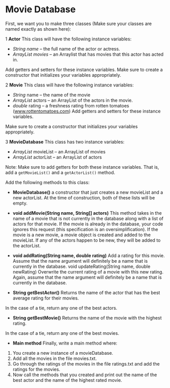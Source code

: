 # Movie Database

First, we want you to make three classes (Make sure your classes are named exactly as shown here):

1 **Actor**
This class will have the following instance variables:
- *String name* – the full name of the actor or actress.
- *ArrayList<Movie> movies* – an Arraylist that has movies that this actor has acted in.

Add getters and setters for these instance variables.
Make sure to create a constructor that initializes your variables appropriately.

2 **Movie**
This class will have the following instance variables:
- _String_ name – the name of the movie
- _ArrayList<Actor>_ actors – an ArrayList of the actors in the movie. 
- _double_ rating – a freshness rating from rotten tomatoes (www.rottentomatoes.com)
Add getters and setters for these instance variables.

Make sure to create a constructor that initializes your variables appropriately.

3 **MovieDatabase** 
This class has two instance variables:
- _ArrayList<Movie>_ movieList – an ArrayList of movies
- _ArrayList<Actor>_ actorList – an ArrayList of actors
   
Note: Make sure to add getters for both these instance variables. That is, add a `getMovieList()` and a `getActorList()` method.
   
Add the following methods to this class:
- **MovieDatabase()**
a constructor that just creates a new movieList and a new actorList. At the time of construction, both of these lists will be empty.

- **void addMovie(String name, String[] actors)**
This method takes in the name of a movie that is not currently in the database along with a list of actors for that movie. 
If the movie is already in the database, your code ignores this request (this specification is an oversimplification). 
If the movie is a new movie, a movie object is created and added to the movieList. 
If any of the actors happen to be new, they will be added to the actorList.

- **void addRating(String name, double rating)**
Add a rating for this movie. Assume that the name argument will definitely be a name that is currently in the database.
void updateRating(String name, double newRating)
Overwrite the current rating of a movie with this new rating. Again, assume that the name argument will definitely be a name that is currently in the database.

- **String getBestActor()**
Returns the name of the actor that has the best average rating for their movies.
 
In the case of a tie, return any one of the best actors.

- **String getBestMovie()**
Returns the name of the movie with the highest rating.

In the case of a tie, return any one of the best movies.

- **Main method**
Finally, write a main method where:

1. You create a new instance of a movieDatabase.
2. Add all the movies in the file movies.txt.
3. Go through the ratings of the movies in the file ratings.txt and add the ratings for the movies.
4. Now call the methods that you created and print out the name of the best actor and the name of the highest rated movie.
